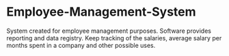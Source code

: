 # Employee-Management-System
System created for employee management purposes. Software provides reporting and data registry. Keep tracking of the salaries, average salary per months spent in a company and other possible uses.
